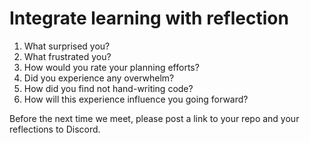 # Integrate learning with reflection

1. What surprised you?
2. What frustrated you?
3. How would you rate your planning efforts?
4. Did you experience any overwhelm?
5. How did you find not hand-writing code?
6. How will this experience influence you going forward?

Before the next time we meet, please post a link to your repo and your reflections to Discord.
